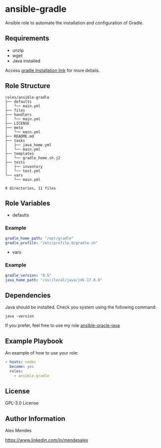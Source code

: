 ansible-gradle
=========

Ansible role to automate the installation and configuration of Gradle.

Requirements
------------

- unzip
- wget
- Java installed

Access [gradle Installation link](https://gradle.org/install/#manually) for more details.

Role Structure
--------------

```shell
roles/ansible-gradle
├── defaults
│   └── main.yml
├── files
├── handlers
│   └── main.yml
├── LICENSE
├── meta
│   └── main.yml
├── README.md
├── tasks
│   ├── java_home.yml
│   └── main.yml
├── templates
│   └── gradle_home.sh.j2
├── tests
│   ├── inventory
│   └── test.yml
└── vars
    └── main.yml

8 directories, 11 files

```

Role Variables
--------------

- defaults
### Example
```yaml
gradle_home_path: "/opt/gradle"
gradle_profile: "/etc/profile.d/gradle.sh"
```

- vars
### Example
```yaml
gradle_version: "8.5"
java_home_path: "/usr/local/java/jdk-17.0.9"
```

Dependencies
------------

Java should be installed. Check you system using the following command:

```shell
java -version
```

If you prefer, feel free to use my role [ansible-oracle-java](https://github.com/alexmbarbosa/ansible-oracle-java)

Example Playbook
----------------

An example of how to use your role:

```yml
- hosts: nodes
  become: yes
  roles:
    - ansible-gradle
```

License
-------

GPL-3.0 License

Author Information
------------------

Alex Mendes

https://www.linkedin.com/in/mendesalex
